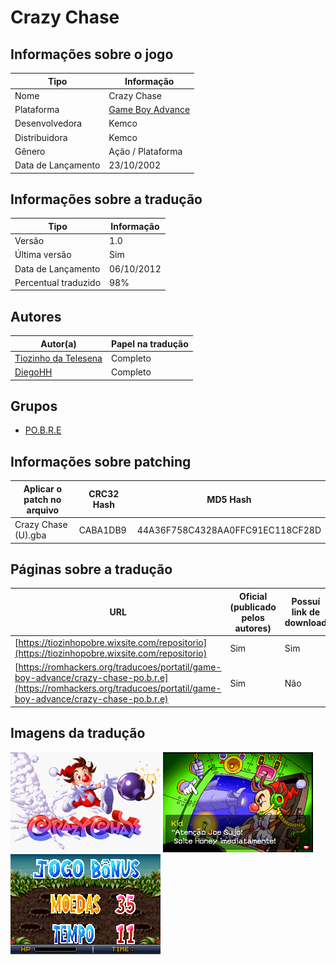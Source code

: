 # Crazy Chase

## Informações sobre o jogo

| Tipo | Informação |
| ----------- | ----------- |
| Nome | Crazy Chase |
| Plataforma | [Game Boy Advance](../) |
| Desenvolvedora | Kemco |
| Distribuidora | Kemco |
| Gênero | Ação / Plataforma |
| Data de Lançamento | 23/10/2002 |

## Informações sobre a tradução

| Tipo | Informação |
| ----------- | ----------- |
| Versão | 1\.0 |
| Última versão | Sim |
| Data de Lançamento | 06/10/2012 |
| Percentual traduzido | 98% |

## Autores

| Autor(a) | Papel na tradução |
| ----------- | ----------- |
| [Tiozinho da Telesena](../../../autores/tiozinho-da-telesena/) | Completo |
| [DiegoHH](../../../autores/diegohh/) | Completo |

## Grupos

* [PO\.B\.R\.E](../../../grupos/pobre/)

## Informações sobre patching

| Aplicar o patch no arquivo | CRC32 Hash | MD5 Hash |
| ----------- | ----------- | ----------- |
| Crazy Chase \(U\)\.gba | CABA1DB9 | 44A36F758C4328AA0FFC91EC118CF28D |

## Páginas sobre a tradução

| URL | Oficial (publicado pelos autores) | Possuí link de download |
| ----------- | ----------- | ----------- |
| [https://tiozinhopobre.wixsite.com/repositorio](https://tiozinhopobre.wixsite.com/repositorio) | Sim | Sim |
| [https://romhackers.org/traducoes/portatil/game-boy-advance/crazy-chase-po.b.r.e](https://romhackers.org/traducoes/portatil/game-boy-advance/crazy-chase-po.b.r.e) | Sim | Não |

## Imagens da tradução

![Imagem de exemplo da tradução 1](1.png)
![Imagem de exemplo da tradução 2](2.png)
![Imagem de exemplo da tradução 3](3.png)